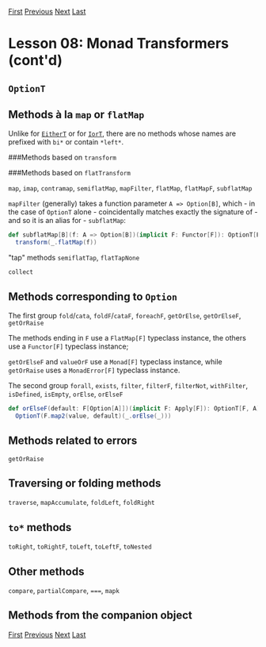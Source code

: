 [First](https://github.com/sjbiaga/kittens/blob/main/mt-1-compose/README.md) [Previous](https://github.com/sjbiaga/kittens/blob/main/mt-2-EitherT/README.md) [Next](https://github.com/sjbiaga/kittens/blob/main/mt-4-IorT/README.md) [Last](https://github.com/sjbiaga/kittens/blob/main/mt-9-WriterT-Validated/README.md)

Lesson 08: Monad Transformers (cont'd)
======================================

`OptionT`
---------

Methods à la `map` or `flatMap`
-------------------------------

Unlike for [`EitherT`](https://github.com/sjbiaga/kittens/blob/main/mt-2-EitherT/README.md#methods-based-on-flattransform) or
for [`IorT`](https://github.com/sjbiaga/kittens/blob/main/mt-4-IorT/README.md#methods-based-on-flattransform), there are no
methods whose names are prefixed with `bi*` or contain `*left*`.

###Methods based on `transform`

###Methods based on `flatTransform`

`map`, `imap`, `contramap`, `semiflatMap`, `mapFilter`, `flatMap`, `flatMapF`, `subflatMap`

`mapFilter` (generally) takes a function parameter `A => Option[B]`, which - in the case of `OptionT` alone - coincidentally
matches exactly the signature of - and so it is an alias for - `subflatMap`:

```Scala
def subflatMap[B](f: A => Option[B])(implicit F: Functor[F]): OptionT[F, B] =
  transform(_.flatMap(f))
```

"tap" methods
`semiflatTap`, `flatTapNone`

`collect`

Methods corresponding to `Option`
---------------------------------

The first group
`fold`/`cata`, `foldF`/`cataF`, `foreachF`, `getOrElse`, `getOrElseF`, `getOrRaise`

The methods ending in `F` use a `FlatMap[F]` typeclass instance, the others use a `Functor[F]` typeclass instance;

`getOrElseF` and `valueOrF` use a `Monad[F]` typeclass instance, while `getOrRaise` uses a `MonadError[F]` typeclass instance.

The second group
    `forall`, `exists`, `filter`, `filterF`, `filterNot`, `withFilter`, `isDefined`, `isEmpty`, `orElse`, `orElseF`

```Scala
def orElseF(default: F[Option[A]])(implicit F: Apply[F]): OptionT[F, A] =
  OptionT(F.map2(value, default)(_.orElse(_)))
```

Methods related to errors
-------------------------

`getOrRaise`

Traversing or folding methods
-----------------------------

`traverse`, `mapAccumulate`, `foldLeft`, `foldRight`

`to*` methods
-------------

`toRight`, `toRightF`, `toLeft`, `toLeftF`, `toNested`

Other methods
-------------

`compare`, `partialCompare`, `===`, `mapk`

Methods from the companion object
---------------------------------

[First](https://github.com/sjbiaga/kittens/blob/main/mt-1-compose/README.md) [Previous](https://github.com/sjbiaga/kittens/blob/main/mt-2-EitherT/README.md) [Next](https://github.com/sjbiaga/kittens/blob/main/mt-4-IorT/README.md) [Last](https://github.com/sjbiaga/kittens/blob/main/mt-9-WriterT-Validated/README.md)
